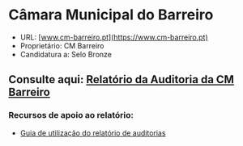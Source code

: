 # Câmara Municipal do Barreiro
- URL: [www.cm-barreiro.pt](https://www.cm-barreiro.pt)
- Proprietário: CM Barreiro
- Candidatura a: Selo Bronze

## Consulte aqui: [Relatório da Auditoria da CM Barreiro](https://unidade-acesso.github.io/report_002/relatorio_report_002.html)

### Recursos de apoio ao relatório:
- [Guia de utilização do relatório de auditorias](https://unidade-acesso.github.io/reports/guiao.html)
